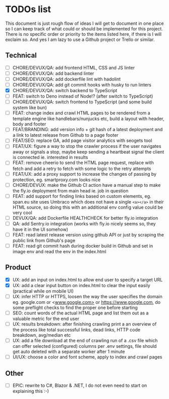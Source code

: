 # TODOs list

This document is just rough flow of ideas I will get to document in one place so I can keep track of what could or should be implemented for this project. There is no specific order or priority to the items listed here, if there is I will exclaim so. And yes I am lazy to use a Github project or Trello or similar.

## Technical

- [ ] CHORE/DEVUX/QA: add frontend HTML, CSS and JS linter
- [ ] CHORE/DEVUX/QA: add backend linter
- [ ] CHORE/DEVUX/QA: add dockerfile lint with hadolint
- [ ] CHORE/DEVUX/QA: add git commit hooks with husky to run linters
- [x] CHORE/DEVUX/QA: switch backend to TypeScript
- [ ] FEAT: switch to Deno instead of Node!? (after switch to TypeScript)
- [ ] CHORE/DEVUX/QA: switch frontend to TypeScript (and some build system like bun)
- [ ] FEAT: change index and crawl HTML pages to be rendered from a template engine like handlebars/nunjucks etc, build a layout with header, body and footer
- [ ] FEAT/BRANDING: add version info + git hash of a latest deployment and a link to latest release from Github to a page footer
- [ ] FEAT/SEO: replace GA, add page visitor analytics with seogets tool
- [ ] FEAT/UX: figure a way to stop the crawler process if the user navigates away or signals a stop, maybe keep sending a heartbeat signal the client is connected ie. interested in results
- [ ] FEAT: remove cheerio to send the HTML page request, replace with fetch and add a retry to fetch with some logic to the retry attempts
- [ ] FEAT/UX: add a proxy support to increase the changes of passing by protection, eg. smartproxy.com looks nice
- [ ] CHORE/DEVUX: make the Github CI action have a manual step to make the fly.io deployment from main head ie. job in question
- [ ] FEAT: add support for finding links based on custom elements, eg. span.eu site uses Umbraco which does not have a single `<a></a>` in their HTML source, so doing this with an additional env config value could be very cool
- [ ] DEVUX/QA: add Dockerfile HEALTHCHECK for better fly.io integration
- [ ] QA: add Sentry.io integration (works with fly.io nicely seems so, they have it in the UI somehow)
- [ ] FEAT: read latest release version using github API or just by scraping the public link from Github's page
- [ ] FEAT: read git commit hash during docker build in Github and set in image env and read the env in the index.html

## Product

- [x] UX: add an input on index.html to allow end user to specify a target URL
- [x] UX: add a clear input button on index.html to clear the input easily (practical while on mobile UI)
- [ ] UX: infer HTTP or HTTPS, loosen the way the user specifies the domain eg. google.com or <www.google.com> or <https://www.google.com>, do some preflight checks to find the proper one before starting
- [ ] SEO: count words of the actual HTML page and list them out as a valuable metric for the end user
- [ ] UX: results breakdown: after finishing crawling print a an overview of the process like total successful links, dead links, HTTP code breakdown, avg/median etc
- [ ] UX: add a file download at the end of crawling run of a .csv file which can offer selected (configured) columns per .env settings, file should get auto deleted with a separate worker after 1 minute
- [ ] UI/UX: choose a color and font scheme, apply to index and crawl pages

## Other

- [ ] EPIC: rewrite to C#, Blazor & .NET, I do not even need to start on explaining this :-)
